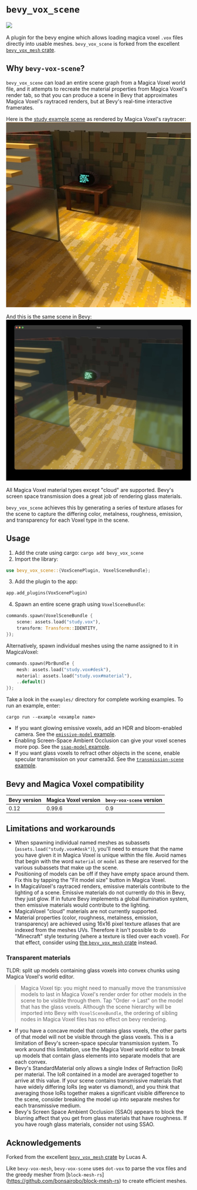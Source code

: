 <h1>
<code>bevy_vox_scene</code>
</h1>


<a href="https://crates.io/crates/bevy_vox_scene">
<img height="24" src="https://img.shields.io/crates/v/bevy_vox_scene?style=for-the-badge"/>
</a>

A plugin for the bevy engine which allows loading magica voxel `.vox` files directly into usable meshes.
`bevy_vox_scene` is forked from the excellent [`bevy_vox_mesh` crate](https://crates.io/crates/bevy_vox_mesh).

## Why `bevy-vox-scene`?

`bevy_vox_scene` can load an entire scene graph from a Magica Voxel world file, and it attempts to recreate the material properties from Magica Voxel's render tab, so that you can produce a scene in Bevy that approximates Magica Voxel's raytraced renders, but at Bevy's real-time interactive framerates.

Here is the [study example scene](examples/transmission-scene.rs) as rendered by Magica Voxel's raytracer:
![The study scene rendered in Magica Voxel](assets/studyMV.jpg)

And this is the same scene in Bevy:
![The same scene in Bevy](assets/study-bevy.jpg)

All Magica Voxel material types except "cloud" are supported. Bevy's screen space transmission does a great job of rendering glass materials. 

`bevy_vox_scene` achieves this by generating a series of texture atlases for the scene to capture the differing color, metalness, roughness, emission, and transparency for each Voxel type in the scene.

## Usage

1. Add the crate using cargo: `cargo add bevy_vox_scene`
2. Import the library: 
```rust
use bevy_vox_scene::{VoxScenePlugin, VoxelSceneBundle};
```

3. Add the plugin to the app: 
```rust
app.add_plugins(VoxScenePlugin)
```

4. Spawn an entire scene graph using `VoxelSceneBundle`:
```rust
commands.spawn(VoxelSceneBundle {
    scene: assets.load("study.vox"),
    transform: Transform::IDENTITY,
});
```
Alternatively, spawn individual meshes using the name assigned to it in MagicaVoxel:

```rust
commands.spawn(PbrBundle {
    mesh: assets.load("study.vox#desk"),
    material: assets.load("study.vox#material"),
    ..default()
});
```

Take a look in the `examples/` directory for complete working examples. To run an example, enter:
```
cargo run --example <example name>
```

- If you want glowing emissive voxels, add an HDR and bloom-enabled camera. See the [`emissive-model` example](/examples/emissive-model.rs).
- Enabling Screen-Space Ambient Occlusion can give your voxel scenes more pop. See the [`ssao-model` example](/examples/ssao-model.rs).
- If you want glass voxels to refract other objects in the scene, enable specular transmission on your camera3d. See the [`transmission-scene` example](/examples/transmission-scene.rs).

## Bevy and Magica Voxel compatibility

| Bevy version | Magica Voxel version | `bevy-vox-scene` version | 
| ------------ | -------------- | --- |
| 0.12          | 0.99.6 | 0.9       | 

## Limitations and workarounds

- When spawning individual named meshes as subassets (`assets.load("study.vox#desk")`), you'll need to ensure that the name you have given it in Magica Voxel is unique within the file. Avoid names that begin with the word `material` or `model` as these are reserved for the various subassets that make up the scene.
- Positioning of models can be off if they have empty space around them. Fix this by tapping the "Fit model size" button in Magica Voxel.
- In MagicaVoxel's raytraced renders, emissive materials contribute to the lighting of a scene. Emissive materials do not currently do this in Bevy, they just glow. If in future Bevy implements a global illumination system, then emissive materials would contribute to the lighting.
- MagicaVoxel "cloud" materials are not currently supported.
- Material properties (color, roughness, metalness, emission, transparency) are achieved using 16x16 pixel texture atlases that are indexed from the meshes UVs. Therefore it isn't possible to do "Minecraft" style texturing (where a texture is tiled over each voxel). For that effect, consider using [the `bevy_vox_mesh` crate](https://crates.io/crates/bevy_vox_mesh) instead.

### Transparent materials

TLDR: split up models containing glass voxels into convex chunks using Magica Voxel's world editor.

> Magica Voxel tip: you might need to manually move the transmissive models to last in Magica Voxel's render order for other models in the scene to be visible through them. Tap "Order -> Last" on the model that has the glass voxels. Although the scene hierarchy will be imported into Bevy with `VoxelSceneBundle`, the ordering of sibling nodes in Magica Voxel files has no effect on bevy rendering.

- If you have a concave model that contains glass voxels, the other parts of that model will not be visible through the glass voxels. This is a limitation of Bevy's screen-space specular transmission system. To work around this limitation, use the Magica Voxel world editor to break up models that contain glass elements into separate models that are each convex.
- Bevy's StandardMaterial only allows a single Index of Refraction (IoR) per material. The IoR contained in a model are averaged together to arrive at this value. If your scene contains transmissive materials that have widely differing IoRs (eg water vs diamond), and you think that averaging those IoRs together makes a significant visible difference to the scene, consider breaking the model up into separate meshes for each transmissive medium.
- Bevy's Screen Space Ambient Occlusion (SSAO) appears to block the blurring affect that you get from glass materials that have roughness. If you have rough glass materials, consider not using SSAO.

## Acknowledgements

Forked from the excellent [`bevy_vox_mesh` crate](https://crates.io/crates/bevy_vox_mesh) by Lucas A.

Like `bevy-vox-mesh`, `bevy-vox-scene` uses `dot-vox` to parse the vox files and the greedy mesher from [`block-mesh-rs`] (https://github.com/bonsairobo/block-mesh-rs) to create efficient meshes.
